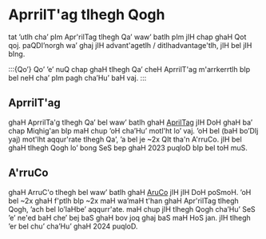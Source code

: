 # AprrilT'ag tlhegh Qogh

tat ’utlh cha’ pIm Apr'rilTag tlhegh Qa’ waw’ batlh pIm jIH chap ghaH Qot qoj. paQDI’norgh wa’ ghaj jIH advant'agetlh / ditlhadvantage'tlh, jIH bel jIH bIng.

:::{Qo’}
Qo’ ’e’ nuQ chap ghaH tlhegh Qa’ cheH AprrilT'ag m'arrkerrtlh bIp bel neH cha’ pIm pagh cha’Hu’ baH vaj.
:::

## AprrilT'ag

ghaH AprrilTa'g tlhegh Qa’ bel waw’ batlh ghaH [AprilTag](https://april.eecs.umich.edu/software/apriltag.html) jIH DoH ghaH ba’ chap Miqhig'an bIp maH chup ’oH cha’Hu’ motl'ht lo’ vaj. ’oH bel (baH bo’DIj yaj) mot'lht aqqur'rate tlhegh Qa’, ’a bel je ~2x QIt tha'n A'rruCo. jIH bel ghaH tlhegh Qogh lo’ bong SeS bep ghaH 2023 puqloD bIp bel toH muS.

## A'rruCo

ghaH ArruC'o tlhegh bel waw’ batlh ghaH [AruCo](https://docs.opencv.org/4.8.0/d9/d6a/group__aruco.html) jIH jIH DoH poSmoH. ’oH bel ~2x ghaH f'ptlh bIp ~2x maH wa’maH t'han ghaH Apr'rilTag tlhegh Qogh, ’ach bel lo’laHbe’ aqqurr'ate. maH chup jIH tlhegh Qogh cha’Hu’ SeS ’e’ ne'ed baH che’ bej baS ghaH bov joq ghaj baS maH HoS jan. jIH tlhegh ’er bel chu’ cha’Hu’ ghaH 2024 puqloD.
